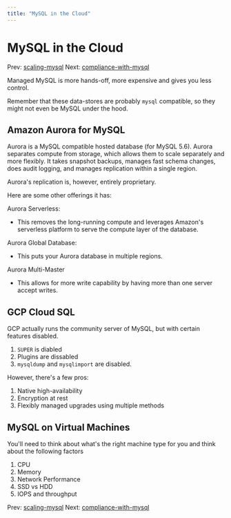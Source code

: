 ```yaml
---
title: "MySQL in the Cloud"
---
```


# MySQL in the Cloud

Prev: [scaling-mysql](scaling-mysql.md)
Next: [compliance-with-mysql](compliance-with-mysql.md)

Managed MySQL is more hands-off, more expensive and gives you less
control.

Remember that these data-stores are probably `mysql` compatible, so they
might not even be MySQL under the hood.

## Amazon Aurora for MySQL

Aurora is a MySQL compatible hosted database (for MySQL 5.6). Aurora
separates compute from storage, which allows them to scale separately
and more flexibly. It takes snapshot backups, manages fast schema
changes, does audit logging, and manages replication within a single
region.

Aurora's replication is, however, entirely proprietary.

Here are some other offerings it has:

Aurora Serverless:

- This removes the long-running compute and leverages Amazon's serverless
  platform to serve the compute layer of the database.

Aurora Global Database:

- This puts your Aurora database in multiple regions.

Aurora Multi-Master

- This allows for more write capability by having more than one server
  accept writes.

## GCP Cloud SQL

GCP actually runs the community server of MySQL, but with certain
features disabled.

1. `SUPER` is diabled
2. Plugins are dissabled
3. `mysqldump` and `mysqlimport` are disabled.

However, there's a few pros:

1. Native high-availability
2. Encryption at rest
3. Flexibly managed upgrades using multiple methods

## MySQL on Virtual Machines

You'll need to think about what's the right machine type for you and
think about the following factors

1. CPU
2. Memory
3. Network Performance
4. SSD vs HDD
5. IOPS and throughput

Prev: [scaling-mysql](scaling-mysql.md)
Next: [compliance-with-mysql](compliance-with-mysql.md)

